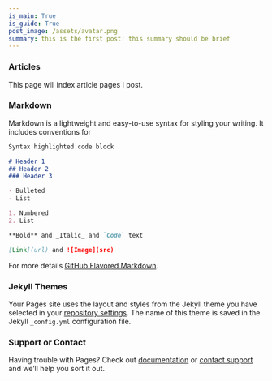 ```yaml
---
is_main: True
is_guide: True
post_image: /assets/avatar.png
summary: this is the first post! this summary should be brief
---
```

### Articles

This page will index article pages I post.

### Markdown

Markdown is a lightweight and easy-to-use syntax for styling your writing. It includes conventions for

```markdown
Syntax highlighted code block

# Header 1
## Header 2
### Header 3

- Bulleted
- List

1. Numbered
2. List

**Bold** and _Italic_ and `Code` text

[Link](url) and ![Image](src)
```

For more details [GitHub Flavored Markdown](https://guides.github.com/features/mastering-markdown/).

### Jekyll Themes

Your Pages site uses the layout and styles from the Jekyll theme you have selected in your [repository settings](https://github.com/UncannyMisc/UncannyMisc.github.io/settings). The name of this theme is saved in the Jekyll `_config.yml` configuration file.

### Support or Contact

Having trouble with Pages? Check out [documentation](https://help.github.com/categories/github-pages-basics/) or [contact support](https://github.com/contact) and we’ll help you sort it out.
